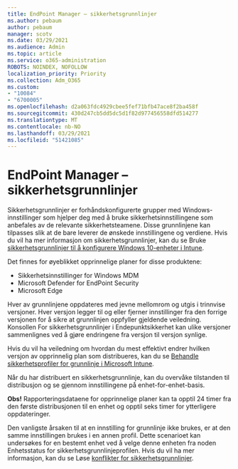 ```yaml
---
title: EndPoint Manager – sikkerhetsgrunnlinjer
ms.author: pebaum
author: pebaum
manager: scotv
ms.date: 03/29/2021
ms.audience: Admin
ms.topic: article
ms.service: o365-administration
ROBOTS: NOINDEX, NOFOLLOW
localization_priority: Priority
ms.collection: Adm_O365
ms.custom:
- "10084"
- "6700005"
ms.openlocfilehash: d2a063fdc4929cbee5fef71bfb47ace8f2ba458f
ms.sourcegitcommit: 430d247cb5dd5dc5d1f82d977456558dfd514277
ms.translationtype: MT
ms.contentlocale: nb-NO
ms.lasthandoff: 03/29/2021
ms.locfileid: "51421085"
---
```

# <a name="endpoint-manager---security-baselines"></a>EndPoint Manager – sikkerhetsgrunnlinjer

Sikkerhetsgrunnlinjer er forhåndskonfigurerte grupper med Windows-innstillinger som hjelper deg med å bruke sikkerhetsinnstillingene som anbefales av de relevante sikkerhetsteamene. Disse grunnlinjene kan tilpasses slik at de bare leverer de ønskede innstillingene og verdiene. Hvis du vil ha mer informasjon om sikkerhetsgrunnlinjer, kan du se Bruke [sikkerhetsgrunnlinjer til å konfigurere Windows 10-enheter i Intune](https://docs.microsoft.com/mem/intune/protect/security-baselines).

Det finnes for øyeblikket opprinnelige planer for disse produktene:

- Sikkerhetsinnstillinger for Windows MDM
- Microsoft Defender for EndPoint Security
- Microsoft Edge

Hver av grunnlinjene oppdateres med jevne mellomrom og utgis i trinnvise versjoner. Hver versjon legger til og eller fjerner innstillinger fra den forrige versjonen for å sikre at grunnlinjen oppfyller gjeldende veiledning. Konsollen For sikkerhetsgrunnlinjer i Endepunktsikkerhet kan ulike versjoner sammenlignes ved å gjøre endringene fra versjon til versjon synlige.

Hvis du vil ha veiledning om hvordan du mest effektivt endrer hvilken versjon av opprinnelig plan som distribueres, kan du se [Behandle sikkerhetsprofiler for grunnlinje i Microsoft Intune](https://docs.microsoft.com/mem/intune/protect/security-baselines-configure).

Når du har distribuert en sikkerhetsgrunnlinje, kan du overvåke tilstanden til distribusjon og se gjennom innstillingene på enhet-for-enhet-basis.

**Obs!** Rapporteringsdataene for opprinnelige planer kan ta opptil 24 timer fra den første distribusjonen til en enhet og opptil seks timer for ytterligere oppdateringer. 

Den vanligste årsaken til at en innstilling for grunnlinje ikke brukes, er at den samme innstillingen brukes i en annen profil. Dette scenarioet kan undersøkes for en bestemt enhet ved å velge denne enheten fra noden Enhetsstatus for sikkerhetsgrunnlinjeprofilen. Hvis du vil ha mer informasjon, kan du se Løse [konflikter for sikkerhetsgrunnlinjer](https://docs.microsoft.com/mem/intune/protect/security-baselines-monitor#resolve-conflicts-for-security-baselines).